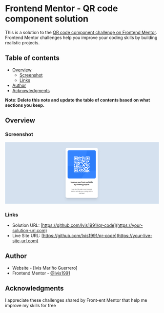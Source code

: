 # Frontend Mentor - QR code component solution

This is a solution to the [QR code component challenge on Frontend Mentor](https://www.frontendmentor.io/challenges/qr-code-component-iux_sIO_H). Frontend Mentor challenges help you improve your coding skills by building realistic projects. 

## Table of contents

- [Overview](#overview)
  - [Screenshot](#screenshot)
  - [Links](#links)
- [Author](#author)
- [Acknowledgments](#acknowledgments)

**Note: Delete this note and update the table of contents based on what sections you keep.**

## Overview

### Screenshot

![](./../assets/Screenshot.png)


### Links

- Solution URL: [https://github.com/Ivis1991/qr-code](https://your-solution-url.com)
- Live Site URL: [https://github.com/Ivis1991/qr-code](https://your-live-site-url.com)


## Author

- Website - [Ivis Mariño Guerrero]
- Frontend Mentor - [@Ivis1991](https://www.frontendmentor.io/profile/Ivis1991)


## Acknowledgments

I appreciate these challenges shared by Front-ent Mentor that help me improve my skills for free
